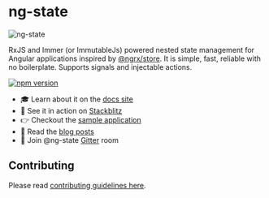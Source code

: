 # ng-state

![ng-state](/logo.png)

RxJS and Immer (or ImmutableJs) powered nested state management for Angular applications inspired by [@ngrx/store](https://github.com/ngrx/store). It is simple, fast, reliable with no boilerplate. Supports signals and injectable actions.

[![npm version](https://badge.fury.io/js/@ng-state%2Fstore.svg)](https://badge.fury.io/js/@ng-state%2Fstore)

- 🎓 Learn about it on the [docs site](https://vytautas.gitbook.io/ng-state)
- 🚀 See it in action on [Stackblitz](https://stackblitz.com/edit/ng-state-sample-app)
- 👉 Checkout the [sample application](https://github.com/ng-state/example-app)
- 📖 Read the [blog posts](https://vytautas.gitbook.io/ng-state/other-information/blog-posts)
- 📣 Join @ng-state [Gitter](https://gitter.im/App-State-Management/ng-state) room


## Contributing
<a name="contributing"></a>
Please read [contributing guidelines here](https://github.com/ng-state/store/blob/master/CONTRIBUTING.md).
